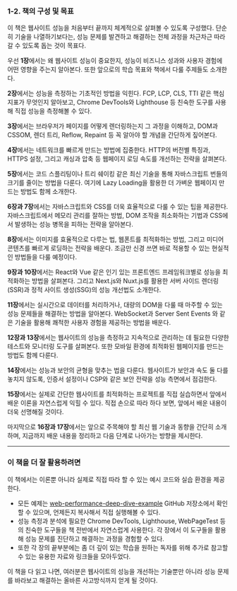 ### 1-2. 책의 구성 및 목표

이 책은 웹사이트 성능을 처음부터 끝까지 체계적으로 살펴볼 수 있도록 구성했다. 단순히 기술을 나열하기보다는, 성능 문제를 발견하고 해결하는 전체 과정을 차근차근 따라갈 수 있도록 돕는 것이 목표다.

우선 **1장**에서는 왜 웹사이트 성능이 중요한지, 성능이 비즈니스 성과와 사용자 경험에 어떤 영향을 주는지 알아본다. 또한 앞으로의 학습 목표와 책에서 다룰 주제들도 소개한다.

**2장**에서는 성능을 측정하는 기초적인 방법을 익힌다. FCP, LCP, CLS, TTI 같은 핵심 지표가 무엇인지 알아보고, Chrome DevTools와 Lighthouse 등 친숙한 도구를 사용해 직접 성능을 측정해볼 수 있다.

**3장**에서는 브라우저가 페이지를 어떻게 렌더링하는지 그 과정을 이해하고, DOM과 CSSOM, 렌더 트리, Reflow, Repaint 등 꼭 알아야 할 개념을 간단하게 짚어본다.

**4장**에서는 네트워크를 빠르게 만드는 방법에 집중한다. HTTP의 버전별 특징과, HTTPS 설정, 그리고 캐싱과 압축 등 웹페이지 로딩 속도를 개선하는 전략을 살펴본다.

**5장**에서는 코드 스플리팅이나 트리 쉐이킹 같은 최신 기술을 통해 자바스크립트 번들의 크기를 줄이는 방법을 다룬다. 여기에 Lazy Loading을 활용한 더 가벼운 웹페이지 만드는 방법도 함께 소개한다.

**6장과 7장**에서는 자바스크립트와 CSS를 더욱 효율적으로 다룰 수 있는 팁을 제공한다. 자바스크립트에서 메모리 관리를 잘하는 방법, DOM 조작을 최소화하는 기법과 CSS에서 발생하는 성능 병목을 피하는 전략을 알아본다.

**8장**에서는 이미지를 효율적으로 다루는 법, 웹폰트를 최적화하는 방법, 그리고 미디어 콘텐츠를 빠르게 로딩하는 전략을 배운다. 조금만 신경 쓰면 바로 적용할 수 있는 현실적인 방법들을 다룰 예정이다.

**9장과 10장**에서는 React와 Vue 같은 인기 있는 프론트엔드 프레임워크별로 성능을 최적화하는 방법을 살펴본다. 그리고 Next.js와 Nuxt.js를 활용한 서버 사이드 렌더링(SSR)과 정적 사이트 생성(SSG)의 성능 개선법도 소개한다.

**11장**에서는 실시간으로 데이터를 처리하거나, 대량의 DOM을 다룰 때 마주할 수 있는 성능 문제들을 해결하는 방법을 알아본다. WebSocket과 Server Sent Events 와 같은 기술을 활용해 쾌적한 사용자 경험을 제공하는 방법을 배운다.

**12장과 13장**에서는 웹사이트의 성능을 측정하고 지속적으로 관리하는 데 필요한 다양한 테스트와 모니터링 도구를 살펴본다. 또한 모바일 환경에 최적화된 웹페이지를 만드는 방법도 함께 다룬다.

**14장**에서는 성능과 보안의 균형을 맞추는 법을 다룬다. 웹사이트가 보안과 속도 둘 다를 놓치지 않도록, 인증서 설정이나 CSP와 같은 보안 전략을 성능 측면에서 점검한다.

**15장**에서는 실제로 간단한 웹사이트를 최적화하는 프로젝트를 직접 실습하면서 앞에서 배운 이론을 자연스럽게 익힐 수 있다. 직접 손으로 따라 하다 보면, 앞에서 배운 내용이 더욱 선명해질 것이다.

마지막으로 **16장과 17장**에서는 앞으로 주목해야 할 최신 웹 기술과 동향을 간단히 소개하며, 지금까지 배운 내용을 정리하고 다음 단계로 나아가는 방향을 제시한다.

---

### 이 책을 더 잘 활용하려면

이 책에서는 이론뿐 아니라 실제로 직접 따라 할 수 있는 예시 코드와 실습 환경을 제공한다.

- 모든 예제는 [web-performance-deep-dive-example](https://github.com/yceffort/web-performance-deep-dive-example) GitHub 저장소에서 확인할 수 있으며, 언제든지 복사해서 직접 실행해볼 수 있다.
- 성능 측정과 분석에 필요한 Chrome DevTools, Lighthouse, WebPageTest 등의 친숙한 도구들을 책 전반에서 자연스럽게 사용한다. 각 장에서 이 도구들을 활용해 성능 문제를 진단하고 해결하는 과정을 경험할 수 있다.
- 또한 각 장의 끝부분에는 좀 더 깊이 있는 학습을 원하는 독자를 위해 추가로 참고할 수 있는 유용한 자료와 링크들을 모아두었다.

이 책을 다 읽고 나면, 여러분은 웹사이트의 성능을 개선하는 기술뿐만 아니라 성능 문제를 바라보고 해결하는 올바른 사고방식까지 얻게 될 것이다.
